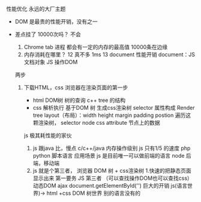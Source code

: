 性能优化  永远的大厂主题

- DOM 是最贵的性能开销，没有之一

- 差点挂了
    10000次吗？ 不会
    1. Chrome tab 进程 都会有一定的内存的最高值
        10000条在边缘
    2. 内存消耗在哪里？
        12 真不多 1ms
        13 document 性能开销 
            document：JS 文档对象 JS 操作DOM

    两步
    1. 下载HTML，css  浏览器在渲染页面的第一步 
        - html DOM树 树的查询 c++
          tree 的结构 
        - css 解析执行 基于DOM 树 生成css渲染树 selector 属性构成
        Render tree  layout（布局）：width height margin padding postion
        遍历这颗渲染树，
        selector node css 
        attribute 节点上的数据

        js 极其耗性能的家伙
        1. js 跟java 比，慢点
          c/c++/java  内存操作级别
          js 只有1/5 的速度 php python 脚本语言
          应用场景 js 是目前唯一可以做前端的语言
          node 后端，移动端
        2. js 就是个第三者，  浏览器
        DOM 树 + css渲染树 1.快速的把静态页面显示出来 第一要务
        JS 第三者 （可以查找操作DOM也可以查找css）  动态DOM ajax
        document.getElementById('')  巨大的开销
        js(语言世界)-> html +css DOM 树世界
        别的语言没有的
